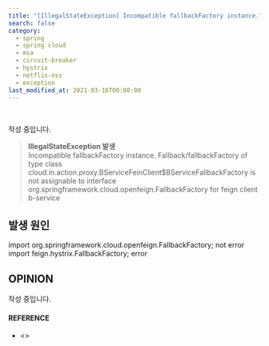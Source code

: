 ```yaml
---
title: "[IllegalStateException] Incompatible fallbackFactory instance."
search: false
category:
  - spring
  - spring cloud
  - msa
  - circuit-breaker
  - hystrix
  - netflix-oss
  - exception
last_modified_at: 2021-03-16T00:00:00
---
```


<br>

작성 중입니다.

> **IllegalStateException 발생**<br>
> Incompatible fallbackFactory instance. 
> Fallback/fallbackFactory of type class cloud.in.action.proxy.BServiceFeinClient$BServiceFallbackFactory is not assignable 
> to interface org.springframework.cloud.openfeign.FallbackFactory for feign client b-service

## 발생 원인
import org.springframework.cloud.openfeign.FallbackFactory; not error<br>
import feign.hystrix.FallbackFactory; error

## OPINION
작성 중입니다.

#### REFERENCE
- <>